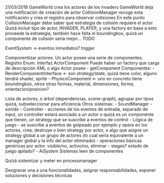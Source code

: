 21/03/2018
GameWorld crea los actores de los invaders
GameWorld deja una notificación de creación de actor
CollisionManager recoge esta notificación y crea el registro para observar colisiones
En este punto CollisionManager debe saber qué estrategia de colisión requiere el actor
Quizá incluír tipo de actor, INVADER, PLAYER, y una factory en base a esto proveede la estrategia, también hace falta el boundingbox, quizá un componente de colisión sería mejor...
TODO 

EventSystem -> eventos inmediatos? trigger

Componentizar actores.
Un actor posee una serie de componentes. Registro Enum. Interfaz ActorComponent
Puede haber un factory que carga de descripción XML o algo
Actor posee
	- getComponent
Componentes:
	- RenderComponentInterface <- son strategy/state, quizá tiene color, alguno tendrá shader, sprite
	- PhysicsComponent <- uno en concreto tiene boundingbox, otros otras formas, material, dimensiones, forma, orientacion/posicion?
	
	
Lista de actores, o árbol (dependencias, scene-graph), agrupar por tipos quizá, subseleccionar para eficiencia
Otros sistemas:
	- SoundManager - sonido
	- Controller - acciones de los eventos de entrada, separado de input, un controller estará asociado a un actor
		o quizá es un componente que tienen, un strategy que se suscribe a eventos de control
	- Lógica de juego - se suscribe a eventos de golpeado por ejemplo y opera en los actores, crea, destruye
		o bien strategy por actor, o algo que asigne un strategy global a un grupo de actores (lo cual sería equivalente a un manager global y la info del actor eliminado)
	- operaciones básicas genéricas por actor. visible/no, activo/no, eliminar
	- stages? estado de juego apilado?
	- AiSystem
	Sistemas leen de componentes
	
Quizá sistemizar y meter en processmanager

Desgranar una a una funcionalidades, asignar responsabilidades, exponer soluciones y decisiones técnicas